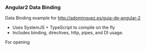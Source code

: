 ### Angular2 Data Binding

Data Binding example for http://adominguez.es/guia-de-angular-2

- Uses SystemJS + TypeScript to compile on the fly
- Includes binding, directives, http, pipes, and DI usage.

For opening 